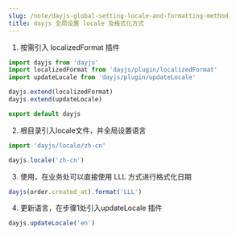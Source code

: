 ```yaml
---
slug: /note/dayjs-global-setting-locale-and-formatting-method
title: dayjs 全局设置 locale 及格式化方式
---
```

1. 按需引入 localizedFormat 插件
```javascript
import dayjs from 'dayjs'
import localizedFormat from 'dayjs/plugin/localizedFormat'
import updateLocale from 'dayjs/plugin/updateLocale'

dayjs.extend(localizedFormat)
dayjs.extend(updateLocale)

export default dayjs
```

2. 根目录引入locale文件，并全局设置语言
```javascript
import 'dayjs/locale/zh-cn'

dayjs.locale('zh-cn')
```

3. 使用，在业务处可以直接使用 LLL 方式进行格式化日期
```javascript
dayjs(order.created_at).format('LLL')
```

4. 更新语言，在步骤1处引入updateLocale 插件
```javascript
dayjs.updateLocale('en')
```

